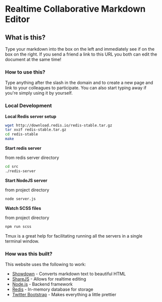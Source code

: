 # Realtime Collaborative Markdown Editor

## What is this?

Type your markdown into the box on the left and immediately see if on the box on the right. If you send a friend a link to this URL you both can edit the document at the same time!


### How to use this?

Type anything after the slash in the domain and to create a new page and link to your colleagues to participate. You can also start typing away if you're simply using it by yourself.


### Local Development

**Local Redis server setup**
```bash
wget http://download.redis.io/redis-stable.tar.gz
tar xvzf redis-stable.tar.gz
cd redis-stable
make
```
**Start redis server**

from redis server directory
```bash
cd src
./redis-server
```
**Start NodeJS server**


from project directory
```bash
node server.js
```
**Watch SCSS files**

from project directory
```bash
npm run scss
```
Tmux is a great help for facilitating running all the servers in a single terminal window.

### How was this built?

This website uses the following to work:

 - [Showdown](https://github.com/showdownjs/showdown) - Converts markdown text to beautiful HTML
 - [ShareJS](http://sharejs.org/) - Allows for realtime editing
 - [Node.js](https://nodejs.org/) - Backend framework 
 - [Redis](http://redis.io/) - In-memory database for storage
 - [Twitter Bootstrap](http://getbootstrap.com/) - Makes everything a little prettier
